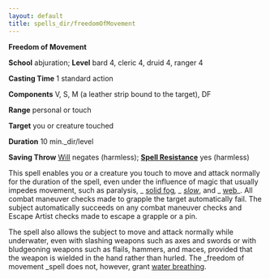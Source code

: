 ```yaml
---
layout: default
title: spells_dir/freedomOfMovement
---
```

 **Freedom of Movement**

**School** abjuration; **Level** bard 4, cleric 4, druid 4, ranger 4

**Casting Time** 1 standard action

**Components** V, S, M (a leather strip bound to the target), DF

**Range** personal or touch

**Target** you or creature touched

**Duration** 10 min._dir/level

**Saving Throw** [Will](../combat#_will) negates (harmless); **[Spell Resistance](../glossary#_spell-resistance)** yes (harmless)

This spell enables you or a creature you touch to move and attack normally for the duration of the spell, even under the influence of magic that usually impedes movement, such as paralysis, _ [solid fog](solidFog#_solid-fog)_, _ [slow](slow#_slow)_, and _ [web](web#_web)_. All combat maneuver checks made to grapple the target automatically fail. The subject automatically succeeds on any combat maneuver checks and Escape Artist checks made to escape a grapple or a pin.

The spell also allows the subject to move and attack normally while underwater, even with slashing weapons such as axes and swords or with bludgeoning weapons such as flails, hammers, and maces, provided that the weapon is wielded in the hand rather than hurled. The _freedom of movement _spell does not, however, grant [water breathing](waterBreathing#_water-breathing).

